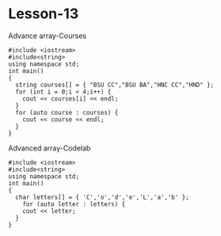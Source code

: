 # Lesson-13
Advance array-Courses

    #include <iostream>
    #include<string>
    using namespace std;
    int main()
    {
      string courses[] = { "BSU CC","BSU BA","HNC CC","HND" };
      for (int i = 0;i < 4;i++) {
        cout << courses[i] << endl;
      }
      for (auto course : courses) {
        cout << course << endl;
      }
    }

 Advanced array-Codelab  
                          
    #include <iostream>
    #include<string>
    using namespace std;
    int main()
    {
      char letters[] = { 'C','o','d','e','L','a','b' };
        for (auto letter : letters) {
        cout << letter;
      }
    }
